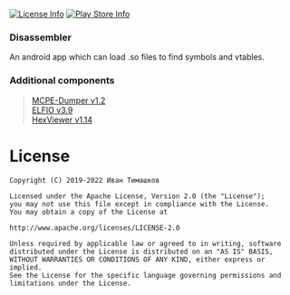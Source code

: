 [![License Info](https://img.shields.io/badge/license-Apache-blue.svg?style=flat-square)](https://github.com/TimScriptov/Disassembler) [![Play Store Info](https://img.shields.io/badge/Play_Store-v3.1-blue.svg?style=flat-square)](https://play.google.com/store/apps/details?id=com.mcal.disassembler)

### Disassembler
An android app which can load .so files to find symbols and vtables.

### Additional components
> [MCPE-Dumper v1.2][3]<br>
> [ELFIO v3.9][1]<br>
> [HexViewer v1.14][2]<br>
>
[1]: https://github.com/serge1/ELFIO
[2]: https://github.com/Keidan/HexViewer
[3]: https://github.com/uebian/MCPE-Dumper

# License
    Copyright (C) 2019-2022 Иван Тимашков

    Licensed under the Apache License, Version 2.0 (the "License");
    you may not use this file except in compliance with the License.
    You may obtain a copy of the License at

    http://www.apache.org/licenses/LICENSE-2.0

    Unless required by applicable law or agreed to in writing, software
    distributed under the License is distributed on an "AS IS" BASIS,
    WITHOUT WARRANTIES OR CONDITIONS OF ANY KIND, either express or implied.
    See the License for the specific language governing permissions and
    limitations under the License.
